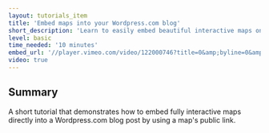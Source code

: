 ```yaml
---
layout: tutorials_item
title: 'Embed maps into your Wordpress.com blog'
short_description: 'Learn to easily embed beautiful interactive maps on Wordpress.com blog posts'
level: basic
time_needed: '10 minutes'
embed_url: '//player.vimeo.com/video/122000746?title=0&amp;byline=0&amp;portrait=0'
video: true
---
```


## Summary

A short tutorial that demonstrates how to embed fully interactive maps directly into a Wordpress.com blog post by using a map's public link.
